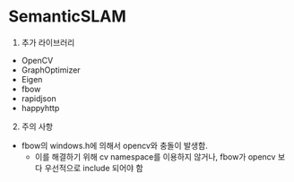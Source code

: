 # SemanticSLAM
1. 추가 라이브러리
  - OpenCV
  - GraphOptimizer
  - Eigen
  - fbow
  - rapidjson
  - happyhttp
2. 주의 사항
  - fbow의 windows.h에 의해서 opencv와 충돌이 발생함.
    - 이를 해결하기 위해 cv namespace를  이용하지 않거나, fbow가 opencv 보다 우선적으로 include 되어야 함
